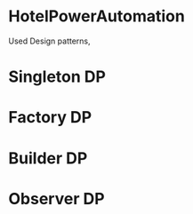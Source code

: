 # HotelPowerAutomation
Used Design patterns,
# Singleton DP
# Factory DP
# Builder DP
# Observer DP
